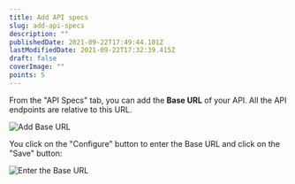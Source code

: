 ```yaml
---
title: Add API specs
slug: add-api-specs
description: ""
publishedDate: 2021-09-22T17:49:44.101Z
lastModifiedDate: 2021-09-22T17:32:39.415Z
draft: false
coverImage: ""
points: 5
---
```


From the "API Specs" tab, you can add the **Base URL** of your API. All the API endpoints are relative to this URL.

![Add Base URL](https://raw.githubusercontent.com/RapidAPI/DevRel-Stack-Data/dev/learn/courses/learn-rapidapi-hub-provider/images/image5.png)

You click on the "Configure" button to enter the Base URL and click on the "Save" button:

![Enter the Base URL](https://raw.githubusercontent.com/RapidAPI/DevRel-Stack-Data/dev/learn/courses/learn-rapidapi-hub-provider/images/image6.png)
